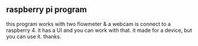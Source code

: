 ## raspberry pi program 
this program works with two flowmeter & a webcam is connect to a raspberry 4. it has a UI and you can work with that. it made for a device, but you can use it. thanks.